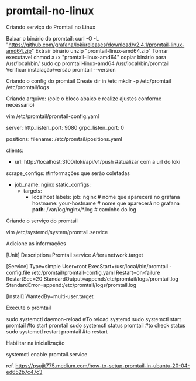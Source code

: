 # promtail-no-linux

Criando serviço do Promtail no Linux

Baixar o binário do promtail:
curl -O -L "https://github.com/grafana/loki/releases/download/v2.4.1/promtail-linux-amd64.zip"
Extrair binário
unzip "promtail-linux-amd64.zip"
Tornar executavel
chmod a+x "promtail-linux-amd64"
copiar binário para /usr/local/bin/
sudo cp promtail-linux-amd64 /usr/local/bin/promtail
Verificar instalação/versão
promtail --version

Criando o config do promtail
Create dir in /etc
mkdir -p /etc/promtail /etc/promtail/logs

Criando arquivo: (cole o bloco abaixo e realize ajustes conforme necessário)

vim /etc/promtail/promtail-config.yaml

server:
  http_listen_port: 9080
  grpc_listen_port: 0

positions:
  filename: /etc/promtail/positions.yaml

clients:
  - url: http://localhost:3100/loki/api/v1/push #atualizar com a url do loki

scrape_configs: #informações que serão coletadas
- job_name: nginx
  static_configs:
  - targets:
      - localhost
    labels:
      job: nginx # nome que aparecerá no grafana
      hostname: your-hostname # nome que aparecerá no grafana
      __path__: /var/log/nginx/*.log # caminho do log

Criando o serviço do promtail

vim /etc/systemd/system/promtail.service

Adicione as informações

[Unit] 
Description=Promtail service 
After=network.target 
 
[Service] 
Type=simple 
User=root 
ExecStart=/usr/local/bin/promtail -config.file /etc/promtail/promtail-config.yaml 
Restart=on-failure 
RestartSec=20 
StandardOutput=append:/etc/promtail/logs/promtail.log 
StandardError=append:/etc/promtail/logs/promtail.log 
 
[Install] 
WantedBy=multi-user.target


Execute o promtail

sudo systemctl daemon-reload #To reload systemd
sudo systemctl start promtail #to start promtail
sudo systemctl status promtail #to check status
sudo systemctl restart promtail #to restart

Habilitar na inicialização 

systemctl enable promtail.service



ref. https://psujit775.medium.com/how-to-setup-promtail-in-ubuntu-20-04-ed652b7c47c3
